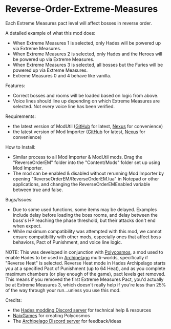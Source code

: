 # Reverse-Order-Extreme-Measures

Each Extreme Measures pact level will affect bosses in reverse order.

A detailed example of what this mod does:

- When Extreme Measures 1 is selected, only Hades will be powered up via Extreme Measures.
- When Extreme Measures 2 is selected, only Hades and the Heroes will be powered up via Extreme Measures.
- When Extreme Measures 3 is selected, all bosses but the Furies will be powered up via Extreme Measures.
- Extreme Measures 0 and 4 behave like vanilla.

Features:

- Correct bosses and rooms will be loaded based on logic from above.
- Voice lines should line up depending on which Extreme Measures are selected. Not every voice line has been verified.

Requirements:
- the latest version of ModUtil ([GitHub](https://github.com/SGG-Modding/ModUtil) for latest, [Nexus](https://www.nexusmods.com/hades/mods/27) for convenience)
- the latest version of Mod Importer ([GitHub](https://github.com/SGG-Modding/ModImporter) for latest, [Nexus](https://www.nexusmods.com/hades/mods/26) for convenience)

How to Install:

- Similar process to all Mod Importer & ModUtil mods. Drag the "ReverseOrderEM" folder into the "Content/Mods" folder set up using Mod Importer.
- The mod can be enabled & disabled without rerunning Mod Importer by opening "ReverseOrderEM/ReverseOrderEM.lua" in Notepad or other applications, and changing the ReverseOrderEMEnabled variable between true and false.

Bugs/Issues:

- Due to some used functions, some items may be delayed. Examples include delay before loading the boss rooms, and delay between the boss's HP reaching the phase threshold, but their attacks don't end when expect.
- While maximum compatibility was attempted with this mod, we cannot ensure compatibility with other mods, especially ones that affect boss behaviors, Pact of Punishment, and voice line logic.

NOTE: This was developed in conjunction with [Polycosmos](https://github.com/NaixGames/Polycosmos), a mod used to enable Hades to be used in [Archipelago](https://archipelago.gg/) multi-worlds, specifically if "Reverse Heat" is selected. Reverse Heat mode in Hades Archipelago starts you at a specified Pact of Punishment (up to 64 Heat), and as you complete maximum chambers (or play enough of the game), pact levels get removed. This means if you removed the first Extreme Measures Pact, you'd actually be at Extreme Measures 3, which doesn't really help if you're less than 25% of the way through your run...unless you use this mod.

Credits:
- the [Hades modding Discord server](https://discord.gg/AgFukwCK7K) for technical help & resources
- [NaixGames](https://github.com/NaixGames) for creating Polycosmos
- The [Archipelago Discord server](https://discord.gg/archipelago) for feedback/ideas